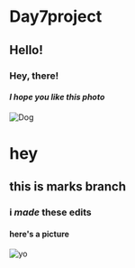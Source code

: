  # Day7project

## Hello!

### Hey, there!

#### _I hope you like this photo_

![Dog](https://cdn.pixabay.com/photo/2017/09/25/13/12/cocker-spaniel-2785074_1280.jpg)

# hey
## this is marks branch
### i _made_ these edits
#### here's a picture

![yo](https://i.pinimg.com/originals/ef/40/a7/ef40a714cd6aa48f95175b4fe80d8f8c.jpg)